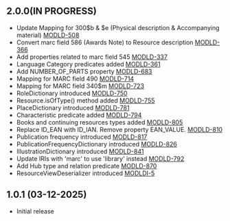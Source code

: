 ## 2.0.0(IN PROGRESS)
- Update Mapping for 300$b & $e (Physical description & Accompanying material) [MODLD-508](https://folio-org.atlassian.net/browse/MODLD-508)
- Convert marc field 586 (Awards Note) to Resource description [MODLD-366](https://folio-org.atlassian.net/browse/MODLD-366)
- Add properties related to marc field 545 [MODLD-337](https://folio-org.atlassian.net/browse/MODLD-337)
- Language Category predicates added [MODLD-361](https://folio-org.atlassian.net/browse/MODLD-361)
- Add NUMBER_OF_PARTS property [MODLD-683](https://folio-org.atlassian.net/browse/MODLD-683)
- Mapping for MARC field 490 [MODLD-714](https://folio-org.atlassian.net/browse/MODLD-714)
- Mapping for MARC field 340$m [MODLD-723](https://folio-org.atlassian.net/browse/MODLD-723)
- RoleDictionary introduced [MODLD-750](https://folio-org.atlassian.net/browse/MODLD-750)
- Resource.isOfType() method added [MODLD-755](https://folio-org.atlassian.net/browse/MODLD-755)
- PlaceDictionary introduced [MODLD-781](https://folio-org.atlassian.net/browse/MODLD-781)
- Characteristic predicate added [MODLD-794](https://folio-org.atlassian.net/browse/MODLD-794)
- Books and continuing resources types added [MODLD-805](https://folio-org.atlassian.net/browse/MODLD-805)
- Replace ID_EAN with ID_IAN. Remove property EAN_VALUE. [MODLD-810](https://folio-org.atlassian.net/browse/MODLD-810)
- Publication frequency introduced [MODLD-817](https://folio-org.atlassian.net/browse/MODLD-817)
- PublicationFrequencyDictionary introduced [MODLD-826](https://folio-org.atlassian.net/browse/MODLD-826)
- IllustrationDictionary introduced [MODLD-841](https://folio-org.atlassian.net/browse/MODLD-841)
- Update IRIs with 'marc' to use 'library' instead [MODLD-792](https://folio-org.atlassian.net/browse/MODLD-792)
- Add Hub type and relation predicate [MODLD-870](https://folio-org.atlassian.net/browse/MODLD-870)
- ResourceViewDeserializer introduced [MODLDI-5](https://folio-org.atlassian.net/browse/MODLDI-5)

## 1.0.1 (03-12-2025)
- Initial release
